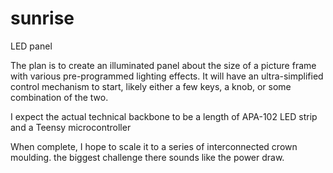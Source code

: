 # sunrise
LED panel

The plan is to create an illuminated panel about the size of a picture frame with various pre-programmed lighting effects. It will have an ultra-simplified control mechanism to start, likely either a few keys, a knob, or some combination of the two.

I expect the actual technical backbone to be a length of APA-102 LED strip and a Teensy microcontroller

When complete, I hope to scale it to a series of interconnected crown moulding. the biggest challenge there sounds like the power draw.
